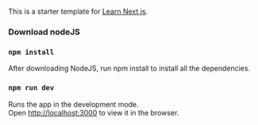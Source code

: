 This is a starter template for [Learn Next.js](https://nextjs.org/learn).

### Download nodeJS

### `npm install`

After downloading NodeJS, run npm install to install all the dependencies.

### `npm run dev`

Runs the app in the development mode.\
Open [http://localhost:3000](http://localhost:3000) to view it in the browser.
